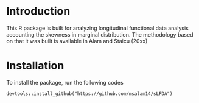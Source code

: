 # Introduction

This R package is built for analyzing longitudinal functional data analysis accounting the skewness in marginal distribution. The methodology based on that it was built is available in Alam and Staicu (20xx)

# Installation

To install the package, run the following codes

```
devtools::install_github("https://github.com/msalam14/sLFDA")
```
